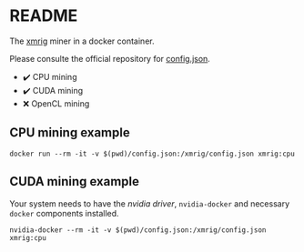 # README

The [xmrig][1] miner in a docker container.

Please consulte the official repository for [config.json][2].

- :heavy_check_mark: CPU mining
- :heavy_check_mark: CUDA mining
- :x: OpenCL mining


## CPU mining example

    docker run --rm -it -v $(pwd)/config.json:/xmrig/config.json xmrig:cpu

## CUDA mining example

Your system needs to have the *nvidia driver*,  `nvidia-docker` and necessary `docker` components installed.

    nvidia-docker --rm -it -v $(pwd)/config.json:/xmrig/config.json xmrig:cpu


[1]: https://xmrig.com/
[2]: https://github.com/xmrig/xmrig/blob/v6.11.1/src/config.json
